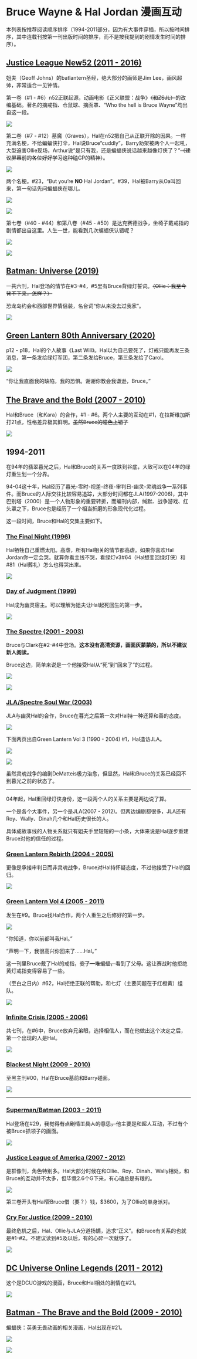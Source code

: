 # Bruce Wayne & Hal Jordan 漫画互动

本列表按推荐阅读顺序排序（1994-2011部分，因为有大事件穿插，所以按时间排序，其中连载刊按第一刊出版时间的排序，而不是按我提到的剧情发生时间的排序）。

## [Justice League New52 (2011 - 2016)](https://getcomics.info/dc/justice-league-vol-1-5-tpb/)

姐夫（Geoff Johns）的batlantern圣经，绝大部分的画师是Jim Lee，画风超帅，非常适合一见钟情。

第一卷（#1 - #6）n52正联起源，动画电影《正义联盟：战争》~~（和ZSJL）~~的改编基础。著名的摘戒指、仓鼠球、摘面罩、“Who the hell is Bruce Wayne”均出自这一段。

![](00.jpg)

第二卷（#7 - #12）墓魔（Graves），Hal在n52把自己从正联开除的因果。一样充满名梗，不给蝙蝠侠打伞，Hal说Bruce“cuddly”，Barry劝架被两个人一起吼，大型迫害Ollie现场，Arthur说“是只有我，还是蝙蝠侠说话越来越像灯侠了？”~~（建议屏幕前的各位好好学习这种磕CP的精神）~~。

![](01.jpg)

两个名梗。#23，“But you’re **NO** Hal Jordan”。#39，Hal被Barry从Oa叫回来，第一句话先问蝙蝠侠在哪儿。

![](25.jpg)

![](26.jpg)

第七卷（#40 - #44）和第八卷（#45 - #50）是达克赛德战争，坐椅子戴戒指的剧情都出自这里。人生一世，能看到几次蝙蝠侠认错呢？

![](02.jpg)

![](03.jpg)

## [Batman: Universe (2019)](https://getcomics.info/dc/batman-universe-1-6-2019/)

一共六刊，Hal登场的情节在#3-#4，#5里有Bruce背绿灯誓词。~~（Ollie：我至今背不下来，怎样？）~~

恐龙岛约会和西部世界情侣装，名台词“你从来没去过我家”。

![](04.jpg)

## [Green Lantern 80th Anniversary (2020)](https://getcomics.info/dc/green-lantern-80th-anniversary-100-page-super-spectacular-1-2020/)

p12 - p18，Hal的个人故事《Last Will》。Hal以为自己要死了，灯戒只能再发三条消息，第一条发给绿灯军团，第二条发给Bruce，第三条发给了Carol。

![](05.jpg)

“你让我直面我的缺陷，我的恐惧。谢谢你教会我谦逊，Bruce。”

## [The Brave and the Bold (2007 - 2010)](https://getcomics.info/dc/the-brave-and-the-bold-vol-3-1-35-2007-2010/)

Hal和Bruce（和Kara）的合作，#1 - #6。两个人主要的互动在#1，在拉斯维加斯打21点，性格差异极其鲜明。~~虽然Bruce的瞳色上错了~~

![](06.jpg)

## 1994-2011

在94年的翡翠暮光之后，Hal和Bruce的关系一度跌到谷底，大致可以在04年的绿灯重生划一个分界。

94-04这十年，Hal经历了暮光-零时-视差-终夜-审判日-幽灵-灵魂战争一系列事件。而Bruce的人际交往比较容易追踪，大部分时间都在JLA(1997-2006)，其中巴别塔（2000）是一个人物形象的重要转折，而蝙刊内部，缄默、战争游戏、红头罩之下，Bruce也是经历了一个相当折磨的形象现代化过程。

这一段时间，Bruce和Hal的交集主要如下。

### [The Final Night (1996)](https://getcomics.info/dc/the-final-night-story-arc-1996-2011/)

Hal牺牲自己重燃太阳。高虐，所有Hal相关的情节都高虐。如果你喜欢Hal Jordan你一定会哭。就算你看主线不哭，看绿灯v3#64（Hal想变回绿灯侠）和#81（Hal葬礼）怎么也得哭出来。

![](07.jpg)

### [Day of Judgment (1999)](https://getcomics.info/dc/day-of-judgement-1-5-secret-files-origins-1/)

Hal成为幽灵宿主。可以理解为姐夫让Hal起死回生的第一步。

![](08.jpg)

### [The Spectre (2001 - 2003)](https://getcomics.info/dc/the-spectre-vol-4-1-27/)

Bruce与Clark在#2-#4中登场。**这本没有高清资源，画面灰蒙蒙的，所以不建议新人阅读。**

Bruce这边，简单来说是一个他接受Hal从“死”到“回来了”的过程。

![](23.jpg)

![](24.jpg)

### [JLA/Spectre Soul War (2003)](https://getcomics.info/dc/jla-spectre-soul-war-1-2-2003/)

JLA与幽灵Hal的合作，Bruce在暮光之后第一次对Hal持一种还算和善的态度。

![](09.jpg)

下面两页出自Green Lantern Vol 3 (1990 - 2004) #1，Hal造访JLA。

![](10.jpg)

![](11.jpg)

虽然灵魂战争的编剧DeMatteis极力治愈，但显然，Hal和Bruce的关系已经回不到暮光之前的状态了。

------

04年起，Hal重回绿灯侠身份，这一段两个人的关系主要是两边说了算。

一个是各个大事件，另一个是JLA(2007 - 2012)。但两边编剧都很多，JLA还有Roy、Wally、Dinah几个和Hal历史很长的人。

具体成故事线的人物关系就只有姐夫手里短短的一小条，大体来说是Hal逐步重建Bruce对他的信任的过程。

### [Green Lantern Rebirth (2004 - 2005)](https://getcomics.info/dc/green-lantern-rebirth-deluxe-edition-2019/)

更像是承接审判日而非灵魂战争，Bruce对Hal持怀疑态度，不过他接受了Hal的回归。

![](12.jpg)

### [Green Lantern Vol 4 (2005 - 2011)](https://getcomics.info/dc/green-lantern-v4-1-67-free-download/)

发生在#9。Bruce找Hal合作，两个人重生之后修好的第一步。

![](13.jpg)

“你知道，你以前都叫我Hal。”

“声明一下，我很高兴你回来了……Hal。”

这一刊里Bruce戴了Hal的戒指，~~变了一堆蝙蝠，~~看到了父母。这让赛战时他拒绝黄灯戒指变得容易了一些。

（至白之日内）#62，Hal拒绝正联的帮助，和七灯（主要问题在于红橙黄）组队。

![](20.jpg)

### [Infinite Crisis (2005 - 2006)](https://getcomics.info/dc/infinite-crisis-tie-ins-collection-2005-2006/)

共七刊，在#6中，Bruce放弃兄弟眼，选择相信人，而在他做出这个决定之后，第一个出现的人是Hal。

![](21.jpg)

### [Blackest Night (2009 - 2010)](https://getcomics.info/dc/blackest-night-complete-order-extras/)

至黑主刊#00，Hal在Bruce墓前和Barry碰面。

![](14.jpg)

------

### [Superman/Batman (2003 - 2011)](https://getcomics.info/dc/superman-batman-1-87-annual/)

Hal登场在#29，~~我觉得有点剧情工具人的意思，~~他主要是和超人互动，不过有个被Bruce抓领子的画面。

![](22.jpg)

### [Justice League of America (2007 - 2012)](https://getcomics.info/dc/justice-league-of-america-vol-1-10/)

是群像刊，角色特别多。Hal大部分时候在和Ollie、Roy、Dinah、Wally相处，和Bruce的互动并不太多，但毕竟2.6个G下来，有心磕总是有粮的。

![](15.jpg)

第三卷开头有Hal管Bruce借（要？）钱，$3600，为了Ollie的单身派对。

### [Cry For Justice (2009 - 2010)](https://getcomics.info/dc/justice-league-cry-justice/)

最终危机之后，Hal、Ollie与JLA分道扬镳，追求“正义”。和Bruce有关系的也就是#1-#2。不建议读到#5及以后，有的心碎一次就够了。

![](16.jpg)

## [DC Universe Online Legends (2011 - 2012)](https://getcomics.info/dc/dc-universe-online-legends-0-26-2011-2012/)

这个是DCUO游戏的漫画，Bruce和Hal相处的剧情在#21。

![](17.jpg)

## [Batman - The Brave and the Bold (2009 - 2010)](https://getcomics.info/dc/batman-the-brave-and-the-bold-1-22-2009-2010/)

蝙蝠侠：英勇无畏动画的相关漫画，Hal出现在#21。

![](18.jpg)

![](19.jpg)
